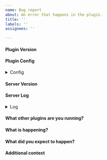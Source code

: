 ```yaml
---
name: Bug report
about: An error that happens in the plugin.
title: ''
labels: ''
assignees: ''

---
```


#### Plugin Version
<!-- The full plugin version that you are running from /version ChestShop -->
 
 
#### Plugin Config
<!-- The full config.yml file of ChestShop. -->
<details>
  <summary>Config</summary>
  
 ```yaml
 [Put the config here]
 ```
 
 </details>
 
#### Server Version
<!-- The full server version that you are running from /version -->
 
 
#### Server Log
<!-- The full latest.log file, especially important if you have a stack trace -->
<details>
  <summary>Log</summary>

```
[Your log here]
```

</details>

#### What other plugins are you running?
<!-- List of your plugins, ideally with the version -->


#### What is happening?
<!-- Explain what happens and what steps should be done to reproduce the issue. Ideally with pictures and the full error log! -->


#### What did you expect to happen?
<!-- Explain what you expected to happen after performing the previously described steps -->


#### Additional context
<!-- Add any other context or screenshots about the feature request here. -->

